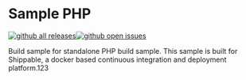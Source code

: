Sample PHP
===============

[![github all releases](https://img.shields.io/github/downloads/Riturajcse/sample_php/total.svg)](https://github.com/Riturajcse/sample_php)[![github open issues](https://img.shields.io/github/issues/Riturajcse/sample_php.svg)](https://github.com/Riturajcse/sample_php)

Build sample for standalone PHP build sample.
This sample is built for Shippable, a docker based continuous integration and deployment platform.123

